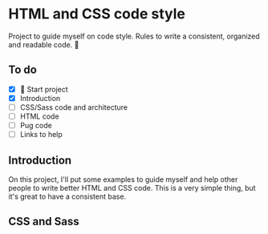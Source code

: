 # HTML and CSS code style 

Project to guide myself on code style. Rules to write a consistent, organized and readable code. :metal:

## To do
- [x] :baby: Start project
- [x] Introduction
- [ ] CSS/Sass code and architecture
- [ ] HTML code
- [ ] Pug code
- [ ] Links to help

## Introduction

On this project, I'll put some examples to guide myself and help other people to write better HTML and CSS code. This is a very simple thing, but it's great to have a consistent base.

## CSS and Sass
 